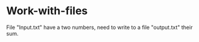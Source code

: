 # Work-with-files
File "Input.txt" have a two numbers, need to write to a file "output.txt" their sum.
